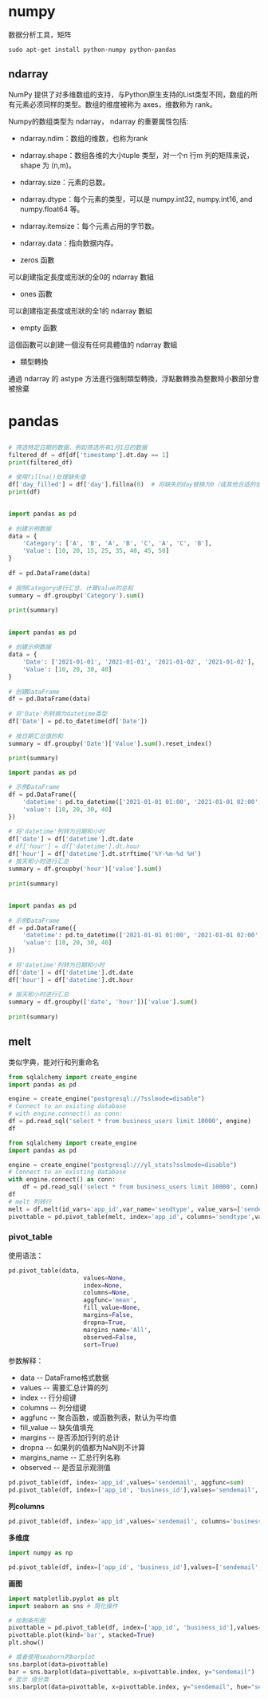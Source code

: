 # numpy

数据分析工具，矩阵

```shell
sudo apt-get install python-numpy python-pandas
```

## ndarray

NumPy 提供了对多维数组的支持，与Python原生支持的List类型不同，数组的所有元素必须同样的类型。数组的维度被称为 axes，维数称为 rank。 

Numpy的数组类型为 ndarray， ndarray 的重要属性包括: 

- ndarray.ndim：数组的维数，也称为rank
- ndarray.shape：数组各维的大小tuple 类型，对一个n 行m 列的矩阵来说， shape 为 (n,m)。
- ndarray.size：元素的总数。 
- ndarray.dtype：每个元素的类型，可以是 numpy.int32, numpy.int16, and numpy.float64 等。 
- ndarray.itemsize：每个元素占用的字节数。
- ndarray.data：指向数据内存。

- zeros 函數

可以創建指定長度或形狀的全0的 ndarray 數組

- ones 函數

可以創建指定長度或形狀的全1的 ndarray 數組

- empty 函數

這個函數可以創建一個沒有任何具體值的 ndarray 數組

- 類型轉換

通過 ndarray 的 astype 方法進行強制類型轉換，浮點數轉換為整數時小數部分會被捨棄


# pandas

##
```python
# 筛选特定日期的数据，例如筛选所有1月1日的数据
filtered_df = df[df['timestamp'].dt.day == 1]
print(filtered_df)

# 使用fillna()处理缺失值
df['day_filled'] = df['day'].fillna(0)  # 将缺失的day替换为0（或其他合适的值）
print(df)
```

## 

```python
import pandas as pd
 
# 创建示例数据
data = {
    'Category': ['A', 'B', 'A', 'B', 'C', 'A', 'C', 'B'],
    'Value': [10, 20, 15, 25, 35, 40, 45, 50]
}
 
df = pd.DataFrame(data)
 
# 按照Category进行汇总，计算Value的总和
summary = df.groupby('Category').sum()
 
print(summary)
```

## 

```python
import pandas as pd
 
# 创建示例数据
data = {
    'Date': ['2021-01-01', '2021-01-01', '2021-01-02', '2021-01-02'],
    'Value': [10, 20, 30, 40]
}
 
# 创建DataFrame
df = pd.DataFrame(data)
 
# 将'Date'列转换为datetime类型
df['Date'] = pd.to_datetime(df['Date'])
 
# 按日期汇总值的和
summary = df.groupby('Date')['Value'].sum().reset_index()
 
print(summary)
```

```python
import pandas as pd

# 示例DataFrame
df = pd.DataFrame({
    'datetime': pd.to_datetime(['2021-01-01 01:00', '2021-01-01 02:00', '2021-01-02 01:00', '2021-01-02 02:00']),
    'value': [10, 20, 30, 40]
})
 
# 将'datetime'列转为日期和小时
df['date'] = df['datetime'].dt.date
# df['hour'] = df['datetime'].dt.hour
df['hour'] = df['datetime'].dt.strftime('%Y-%m-%d %H')
# 按天和小时进行汇总
summary = df.groupby('hour')['value'].sum()
 
print(summary)
```

## 
```python
import pandas as pd
 
# 示例DataFrame
df = pd.DataFrame({
    'datetime': pd.to_datetime(['2021-01-01 01:00', '2021-01-01 02:00', '2021-01-02 01:00', '2021-01-02 02:00']),
    'value': [10, 20, 30, 40]
})
 
# 将'datetime'列转为日期和小时
df['date'] = df['datetime'].dt.date
df['hour'] = df['datetime'].dt.hour
 
# 按天和小时进行汇总
summary = df.groupby(['date', 'hour'])['value'].sum()
 
print(summary)
```

## melt
类似字典，能对行和列重命名

```python
from sqlalchemy import create_engine
import pandas as pd

engine = create_engine("postgresql://?sslmode=disable")
# Connect to an existing database
# with engine.connect() as conn:
df = pd.read_sql('select * from business_users limit 10000', engine)
df
```
```python
from sqlalchemy import create_engine
import pandas as pd

engine = create_engine("postgresql:///yl_stats?sslmode=disable")
# Connect to an existing database
with engine.connect() as conn:
    df = pd.read_sql('select * from business_users limit 10000', conn)
df
# melt 列转行
melt = df.melt(id_vars='app_id',var_name='sendtype', value_vars=['sendemail','sendnotice'])
pivottable = pd.pivot_table(melt, index='app_id', columns='sendtype',values=['value'], aggfunc=sum)
```

### pivot_table
使用语法：
```python
pd.pivot_table(data,
                     values=None,
                     index=None,
                     columns=None,
                     aggfunc='mean',
                     fill_value=None,
                     margins=False,
                     dropna=True,
                     margins_name='All',
                     observed=False,
                     sort=True)
```
参数解释：

- data -- DataFrame格式数据
- values -- 需要汇总计算的列
- index -- 行分组键
- columns -- 列分组键
- aggfunc -- 聚合函数，或函数列表，默认为平均值
- fill_value -- 缺失值填充
- margins -- 是否添加行列的总计
- dropna -- 如果列的值都为NaN则不计算
- margins_name -- 汇总行列名称
- observed -- 是否显示观测值

```python
pd.pivot_table(df, index='app_id',values='sendemail', aggfunc=sum)
pd.pivot_table(df, index=['app_id', 'business_id'],values='sendemail', aggfunc=sum)
```
**列columns**

```python
pd.pivot_table(df, index='app_id',values='sendemail', columns='business_id', aggfunc=sum)
```

**多维度**
```python
import numpy as np

pd.pivot_table(df, index=['app_id', 'business_id'],values=['sendemail', 'sendsms'], aggfunc=[np.sum, np.mean])
```

**画图**
```python
import matplotlib.pyplot as plt
import seaborn as sns # 简化操作

# 绘制条形图
pivottable = pd.pivot_table(df, index=['app_id', 'business_id'],values=['sendemail', 'sendsms'], aggfunc=[np.sum, np.mean])
pivottable.plot(kind='bar', stacked=True)
plt.show()

# 或者使用seaborn的barplot
sns.barplot(data=pivottable)
bar = sns.barplot(data=pivottable, x=pivottable.index, y="sendemail")
# 显示 值分类
sns.barplot(data=pivottable, x=pivottable.index, y="sendemail", hue="sendemail")
```
